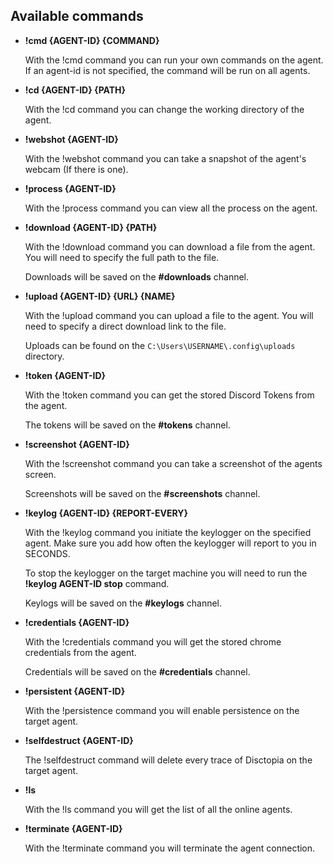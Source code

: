 ## Available commands

- **!cmd {AGENT-ID} {COMMAND}**

    With the !cmd command you can run your own commands on the agent. If an agent-id is not specified, the command will be run on all agents.

- **!cd {AGENT-ID} {PATH}**
    
    With the !cd command you can change the working directory of the agent.

- **!webshot {AGENT-ID}**

    With the !webshot command you can take a snapshot of the agent's webcam (If there is one).
- **!process {AGENT-ID}**

    With the !process command you can view all the process on the agent.

- **!download {AGENT-ID} {PATH}**

    With the !download command you can download a file from the agent. You will need to specify the full path to the file.

    Downloads will be saved on the **#downloads** channel.

- **!upload {AGENT-ID} {URL} {NAME}**

    With the !upload command you can upload a file to the agent. You will need to specify a direct download link to the file.

    Uploads can be found on the `C:\Users\USERNAME\.config\uploads` directory.

- **!token {AGENT-ID}**

    With the !token command you can get the stored Discord Tokens from the agent.

    The tokens will be saved on the **#tokens** channel.

- **!screenshot {AGENT-ID}**

    With the !screenshot command you can take a screenshot of the agents screen.

    Screenshots will be saved on the **#screenshots** channel.

- **!keylog {AGENT-ID} {REPORT-EVERY}**

    With the !keylog command you initiate the keylogger on the specified agent. Make sure you add how often the keylogger will report to you in SECONDS. 
    
    To stop the keylogger on the target machine you will need to run the **!keylog AGENT-ID stop** command.

    Keylogs will be saved on the **#keylogs** channel.

- **!credentials {AGENT-ID}**

    With the !credentials command you will get the stored chrome credentials from the agent.

    Credentials will be saved on the **#credentials** channel.

- **!persistent {AGENT-ID}**

    With the !persistence command you will enable persistence on the target agent.

- **!selfdestruct {AGENT-ID}**

    The !selfdestruct command will delete every trace of Disctopia on the target agent.

- **!ls**

    With the !ls command you will get the list of all the online agents.

- **!terminate {AGENT-ID}**

    With the !terminate command you will terminate the agent connection.
